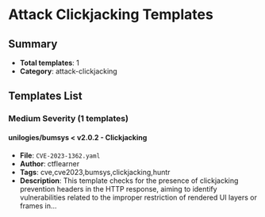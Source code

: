 # Attack Clickjacking Templates

## Summary
- **Total templates**: 1
- **Category**: attack-clickjacking

## Templates List

### Medium Severity (1 templates)

#### unilogies/bumsys < v2.0.2 - Clickjacking
- **File**: `CVE-2023-1362.yaml`
- **Author**: ctflearner
- **Tags**: cve,cve2023,bumsys,clickjacking,huntr
- **Description**: This template checks for the presence of clickjacking prevention headers in the HTTP response, aiming to identify vulnerabilities related to the improper restriction of rendered UI layers or frames in...

